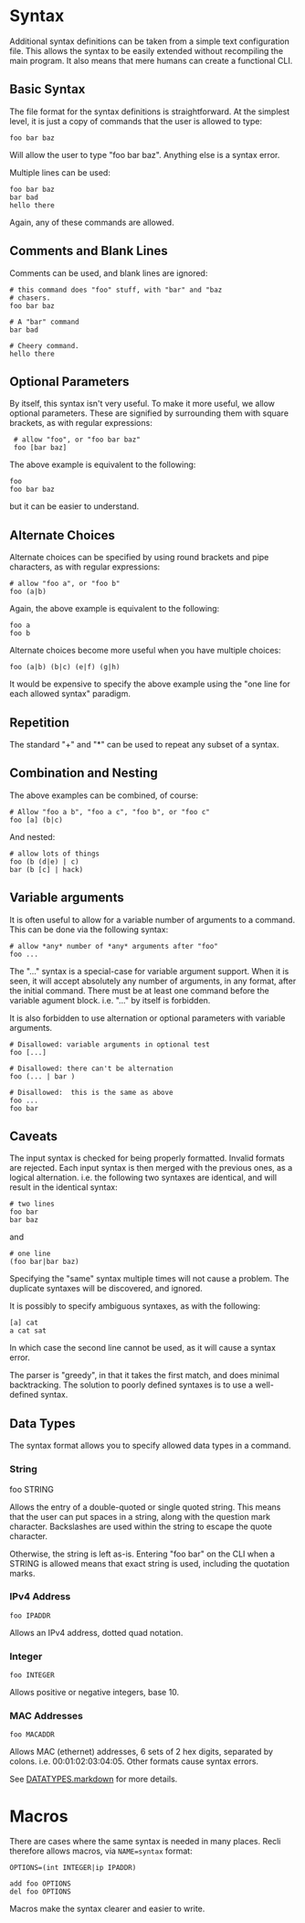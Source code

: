 # Syntax

Additional syntax definitions can be taken from a simple text
configuration file.  This allows the syntax to be easily extended
without recompiling the main program.  It also means that mere humans
can create a functional CLI.

## Basic Syntax

The file format for the syntax definitions is straightforward.  At the
simplest level, it is just a copy of commands that the user is allowed
to type:

    foo bar baz

Will allow the user to type "foo bar baz".  Anything else is a syntax
error.

Multiple lines can be used:

    foo bar baz
    bar bad
    hello there

Again, any of these commands are allowed.

## Comments and Blank Lines

Comments can be used, and blank lines are ignored:

    # this command does "foo" stuff, with "bar" and "baz
    # chasers.
    foo bar baz
    
    # A "bar" command
    bar bad
    
    # Cheery command.
    hello there

## Optional Parameters

By itself, this syntax isn't very useful.  To make it more useful, we
allow optional parameters.  These are signified by surrounding them
with square brackets, as with regular expressions:

     # allow "foo", or "foo bar baz"
     foo [bar baz]

The above example is equivalent to the following:

    foo
    foo bar baz

but it can be easier to understand.

## Alternate Choices

Alternate choices can be specified by using round brackets and pipe
characters, as with regular expressions:

    # allow "foo a", or "foo b"
    foo (a|b)

Again, the above example is equivalent to the following:

    foo a
    foo b

Alternate choices become more useful when you have multiple choices:

    foo (a|b) (b|c) (e|f) (g|h)

It would be expensive to specify the above example using the "one line
for each allowed syntax" paradigm.

## Repetition

The standard "+" and "*" can be used to repeat any subset of a syntax.

## Combination and Nesting

The above examples can be combined, of course:

    # Allow "foo a b", "foo a c", "foo b", or "foo c"
    foo [a] (b|c)

And nested:

    # allow lots of things
    foo (b (d|e) | c)
    bar (b [c] | hack)

## Variable arguments

It is often useful to allow for a variable number of arguments to a
command.  This can be done via the following syntax:

    # allow *any* number of *any* arguments after "foo"
    foo ...

The "..." syntax is a special-case for variable argument support.
When it is seen, it will accept absolutely any number of arguments, in
any format, after the initial command.  There must be at least one
command before the variable agument block.  i.e. "..." by itself is
forbidden.

It is also forbidden to use alternation or optional parameters with
variable arguments.

    # Disallowed: variable arguments in optional test
    foo [...]

    # Disallowed: there can't be alternation
    foo (... | bar )

    # Disallowed:  this is the same as above
    foo ...
    foo bar

## Caveats

The input syntax is checked for being properly formatted.  Invalid
formats are rejected.  Each input syntax is then merged with the
previous ones, as a logical alternation.  i.e. the following two
syntaxes are identical, and will result in the identical syntax:

    # two lines
    foo bar
    bar baz

and

    # one line
    (foo bar|bar baz)

Specifying the "same" syntax multiple times will not cause a problem.
The duplicate syntaxes will be discovered, and ignored.

It is possibly to specify ambiguous syntaxes, as with the following:

    [a] cat
    a cat sat

In which case the second line cannot be used, as it will cause a
syntax error.

The parser is "greedy", in that it takes the first match, and does
minimal backtracking.  The solution to poorly defined syntaxes is to
use a well-defined syntax.

## Data Types

The syntax format allows you to specify allowed data types in a
command.


### String

  foo STRING

Allows the entry of a double-quoted or single quoted string.  This
means that the user can put spaces in a string, along with the
question mark character.  Backslashes are used within the string to
escape the quote character.

Otherwise, the string is left as-is.  Entering "foo bar" on the CLI
when a STRING is allowed means that exact string is used, including
the quotation marks.

### IPv4 Address

    foo IPADDR

Allows an IPv4 address, dotted quad notation.

### Integer

    foo INTEGER

Allows positive or negative integers, base 10.

### MAC Addresses

    foo MACADDR

Allows MAC (ethernet) addresses, 6 sets of 2 hex digits, separated by
colons.  i.e. 00:01:02:03:04:05.  Other formats cause syntax errors.

See [DATATYPES.markdown](DATATYPES.markdown) for more details.

# Macros

There are cases where the same syntax is needed in many places.  Recli
therefore allows macros, via `NAME=syntax` format:

    OPTIONS=(int INTEGER|ip IPADDR)
    
    add foo OPTIONS
    del foo OPTIONS

Macros make the syntax clearer and easier to write.
